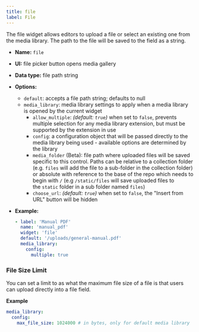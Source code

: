 ```yaml
---
title: file
label: File
---
```


The file widget allows editors to upload a file or select an existing one from the media library. The path to the file will be saved to the field as a string.

- **Name:** `file`
- **UI:** file picker button opens media gallery
- **Data type:** file path string
- **Options:**
  - `default`: accepts a file path string; defaults to null
  - `media_library`: media library settings to apply when a media library is opened by the
    current widget
    - `allow_multiple`: _(default: `true`)_ when set to `false`, prevents multiple selection for any media library extension, but must be supported by the extension in use
    - `config`: a configuration object that will be passed directly to the media library being
      used - available options are determined by the library
    - `media_folder` (Beta): file path where uploaded files will be saved specific to this control. Paths can be relative to a collection folder (e.g. `files` will add the file to a sub-folder in the collection folder) or absolute with reference to the base of the repo which needs to begin with `/` (e.g `/static/files` will save uploaded files to the `static` folder in a sub folder named `files`)
    - `choose_url`: _(default: `true`)_ when set to `false`, the "Insert from URL" button will be hidden

- **Example:**

  ```yaml
  - label: 'Manual PDF'
    name: 'manual_pdf'
    widget: 'file'
    default: '/uploads/general-manual.pdf'
    media_library:
      config:
        multiple: true
  ```

### File Size Limit

You can set a limit to as what the maximum file size of a file is that users can upload directly into a file field.

**Example**

```yaml
media_library:
  config:
    max_file_size: 1024000 # in bytes, only for default media library
```
